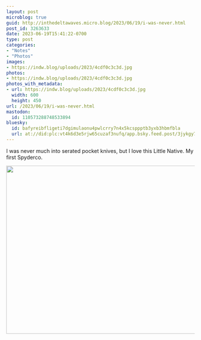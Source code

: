 ```yaml
---
layout: post
microblog: true
guid: http://inthedeltawaves.micro.blog/2023/06/19/i-was-never.html
post_id: 3263633
date: 2023-06-19T15:41:22-0700
type: post
categories:
- "Notes"
- "Photos"
images:
- https://indw.blog/uploads/2023/4cdf0c3c3d.jpg
photos:
- https://indw.blog/uploads/2023/4cdf0c3c3d.jpg
photos_with_metadata:
- url: https://indw.blog/uploads/2023/4cdf0c3c3d.jpg
  width: 600
  height: 450
url: /2023/06/19/i-was-never.html
mastodon:
  id: 110573288748533894
bluesky:
  id: bafyreibfligeti7dgimulaonu4pwlcrry7n4x5kcsppptb3yxb3hbmfbla
  url: at://did:plc:vt4k6d3e5rjw65cuzaf3nufq/app.bsky.feed.post/3jykgy7guaf2s
---
```

I was never much into serated pocket knives, but I love this Little Native. My first Spyderco. 

<img src="uploads/2023/4cdf0c3c3d.jpg" width="600" height="450" alt="">
